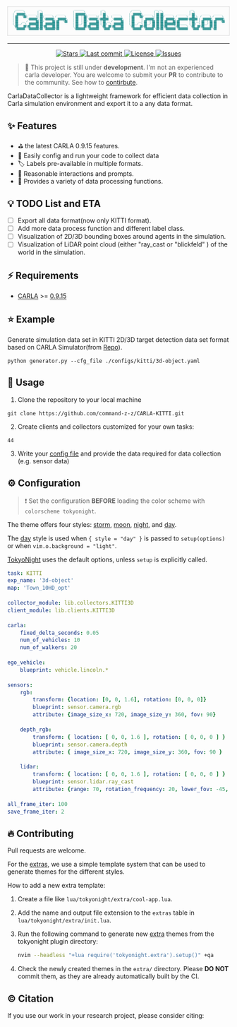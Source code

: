 <div align="center">
  <img src="./assets/head.png">
</div>

<hr>

<div align="center"><p>
    <a href="https://github.com/command-z-z/CarlaDataCollector/stargazers">
      <img alt="Stars" src="https://img.shields.io/github/stars/LazyVim/LazyVim?style=for-the-badge&logo=starship&color=c69ff5&logoColor=D9E0EE&labelColor=302D41" />
    </a>
    <a href="https://github.com/command-z-z/CarlaDataCollector/pulse">
      <img alt="Last commit" src="https://img.shields.io/github/last-commit/LazyVim/LazyVim?style=for-the-badge&logo=starship&color=8bd5ca&logoColor=D9E0EE&labelColor=302D41"/>
    </a>
    <a href="https://github.com/command-z-z/CarlaDataCollector/blob/main/LICENSE">
      <img alt="License" src="https://img.shields.io/github/license/LazyVim/LazyVim?style=for-the-badge&logo=starship&color=ee999f&logoColor=D9E0EE&labelColor=302D41" />
    </a>
    <a href="https://github.com/command-z-z/CarlaDataCollector/issues">
      <img alt="Issues" src="https://img.shields.io/github/issues/LazyVim/LazyVim?style=for-the-badge&logo=bilibili&color=F5E0DC&logoColor=D9E0EE&labelColor=302D41" />
    </a>
</div>

> :eyes: This project is still under **development**. I'm not an experienced carla developer. You are welcome to submit your **PR** to contribute to the community. See how to [contirbute]().

CarlaDataCollector is a lightweight framework for efficient data collection in Carla simulation environment and export it to a any data format.
## ✨ Features
- :golf: the latest CARLA 0.9.15 features.
- :key: Easily config and run your code to collect data 
- :label: Labels pre-available in multiple formats.
- :tulip: Reasonable interactions and prompts.
- :gem: Provides a variety of data processing functions.

## 💡 TODO List and ETA
- [ ] Export all data format(now only KITTI format).
- [ ] Add more data process function and different label class.
- [ ] Visualization of 2D/3D bounding boxes around agents in the simulation.
- [ ] Visualization of LiDAR point cloud (either "ray_cast or "blickfeld" ) of the world in the simulation.
 
## ⚡️ Requirements

- [CARLA](https://carla.org/) >= [0.9.15](https://github.com/carla-simulator/carla/releases/tag/0.9.15)

## :star: Example
Generate simulation data set in KITTI 2D/3D target detection data set format based on CARLA Simulator(from [Repo](https://github.com/mmmmaomao/DataGenerator)).

```
python generator.py --cfg_file ./configs/kitti/3d-object.yaml
```

## 🚀 Usage

1. Clone the repository to your local machine

```
git clone https://github.com/command-z-z/CARLA-KITTI.git
```

2. Create clients and collectors customized for your own tasks:

```
44
```

3. Write your [config file]() and provide the data required for data collection (e.g. sensor data)



## ⚙️ Configuration

> ❗️ Set the configuration **BEFORE** loading the color scheme with `colorscheme tokyonight`.

The theme offers four styles: [storm](#storm), [moon](#moon), [night](#night),
and [day](#day).

The [day](#day) style is used when `{ style = "day" }` is passed to
`setup(options)` or when `vim.o.background = "light"`.

[TokyoNight](https://github.com/folke/tokyonight.nvim) uses the default options,
unless `setup` is explicitly called.

```yaml
task: KITTI
exp_name: '3d-object'
map: 'Town_10HD_opt'

collector_module: lib.collectors.KITTI3D
client_module: lib.clients.KITTI3D

carla:
    fixed_delta_seconds: 0.05
    num_of_vehicles: 10 
    num_of_walkers: 20

ego_vehicle:
    blueprint: vehicle.lincoln.*

sensors:
    rgb:
        transform: {location: [0, 0, 1.6], rotation: [0, 0, 0]}
        blueprint: sensor.camera.rgb
        attribute: {image_size_x: 720, image_size_y: 360, fov: 90}

    depth_rgb:
        transform: { location: [ 0, 0, 1.6 ], rotation: [ 0, 0, 0 ] }
        blueprint: sensor.camera.depth
        attribute: { image_size_x: 720, image_size_y: 360, fov: 90 }

    lidar:
        transform: { location: [ 0, 0, 1.6 ], rotation: [ 0, 0, 0 ] }
        blueprint: sensor.lidar.ray_cast
        attribute: {range: 70, rotation_frequency: 20, lower_fov: -45, points_per_second: 1280000, channels: 64}

all_frame_iter: 100
save_frame_iter: 2
```

## 🔥 Contributing

Pull requests are welcome.

For the [extras](#-extras), we use a simple template system that can be used to
generate themes for the different styles.

How to add a new extra template:

1. Create a file like `lua/tokyonight/extra/cool-app.lua`.
2. Add the name and output file extension to the `extras` table in
   `lua/tokyonight/extra/init.lua`.
3. Run the following command to generate new [extra](#-extras) themes from the tokyonight plugin directory:

   ```sh
   nvim --headless "+lua require('tokyonight.extra').setup()" +qa
   ```

4. Check the newly created themes in the `extra/` directory. Please **DO NOT**
   commit them, as they are already automatically built by the CI.

## ©️  Citation

If you use our work in your research project, please consider citing:
